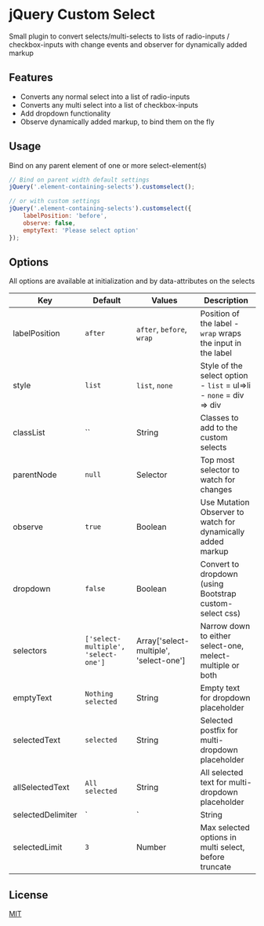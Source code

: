 # jQuery Custom Select

Small plugin to convert selects/multi-selects to lists of radio-inputs / checkbox-inputs with change events and observer for dynamically added markup

## Features
* Converts any normal select into a list of radio-inputs
* Converts any multi select into a list of checkbox-inputs
* Add dropdown functionality
* Observe dynamically added markup, to bind them on the fly

## Usage
Bind on any parent element of one or more select-element(s)
```javascript
// Bind on parent width default settings
jQuery('.element-containing-selects').customselect();

// or with custom settings
jQuery('.element-containing-selects').customselect({
    labelPosition: 'before',
    observe: false,
    emptyText: 'Please select option'
});
```

## Options

All options are available at initialization and by data-attributes on the selects

| Key                       | Default             					| Values                     				|  Description                                                                  |
| --------------------------|---------------------------------------|-------------------------------------------|-------------------------------------------------------------------------------|
| labelPosition             | `after`             					| `after`, `before`, `wrap`  				| Position of the label - `wrap` wraps the input in the label  				    |
| style            			| `list`              					| `list`, `none` 							| Style of the select option - `list` = ul=>li - `none` = div => div            |
| classList            		| ``              						| String									| Classes to add to the custom selects            								|
| parentNode            	| `null`              					| Selector									| Top most selector to watch for changes            							|
| observe                   | `true`              					| Boolean                    				| Use Mutation Observer to watch for dynamically added markup                   |
| dropdown                  | `false`              					| Boolean                    				| Convert to dropdown (using Bootstrap custom-select css)                       |
| selectors                 | `['select-multiple', 'select-one']`   | Array['select-multiple', 'select-one']    | Narrow down to either select-one, melect-multiple or both                     |
| emptyText         		| `Nothing selected`  					| String                     				| Empty text for dropdown placeholder                                           |
| selectedText      		| `selected`          					| String                     				| Selected postfix for multi-dropdown placeholder                               |
| allSelectedText   		| `All selected`      					| String                     				| All selected text for multi-dropdown placeholder 							    |
| selectedDelimiter   		| ` | `      							| String                     				| The delimiter for selected options in multi select					        |
| selectedLimit   			| `3`      								| Number                     				| Max selected options in multi select, before truncate					        |

## License
[MIT](https://choosealicense.com/licenses/mit/)